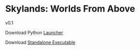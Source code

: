 # Skylands: Worlds From Above
v0.1
 
Download Python [Launcher](https://github.com/Heine574/Skylands-WFA/raw/master/Skylands%20Launcher.exe)

Download [Standalone Executable](https://github.com/Heine574/Skylands-WFA/raw/master/builds/Skylands%200.1.8.exe)
